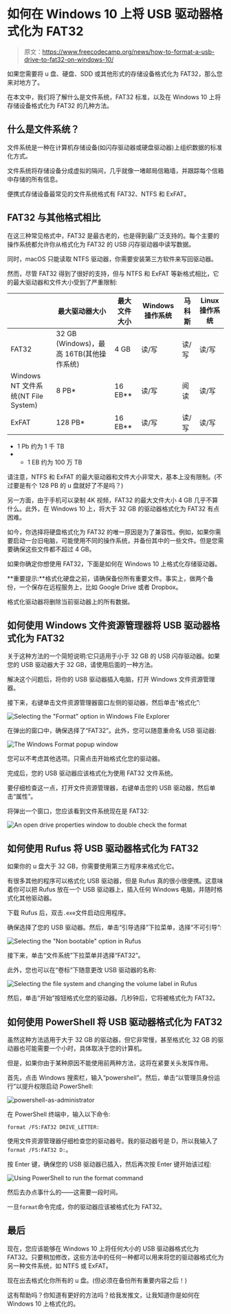 # 如何在 Windows 10 上将 USB 驱动器格式化为 FAT32

> 原文：<https://www.freecodecamp.org/news/how-to-format-a-usb-drive-to-fat32-on-windows-10/>

如果您需要将 u 盘、硬盘、SDD 或其他形式的存储设备格式化为 FAT32，那么您来对地方了。

在本文中，我们将了解什么是文件系统，FAT32 标准，以及在 Windows 10 上将存储设备格式化为 FAT32 的几种方法。

## 什么是文件系统？

文件系统是一种在计算机存储设备(如闪存驱动器或硬盘驱动器)上组织数据的标准化方式。

文件系统将存储设备分成虚拟的隔间，几乎就像一堵邮局信箱墙，并跟踪每个信箱中存储的所有信息。

便携式存储设备最常见的文件系统格式有 FAT32、NTFS 和 ExFAT。

## FAT32 与其他格式相比

在这三种常见格式中，FAT32 是最古老的，也是得到最广泛支持的。每个主要的操作系统都允许你从格式化为 FAT32 的 USB 闪存驱动器中读写数据。

同时，macOS 只能读取 NTFS 驱动器，你需要安装第三方软件来写回驱动器。

然而，尽管 FAT32 得到了很好的支持，但与 NTFS 和 ExFAT 等新格式相比，它的最大驱动器和文件大小受到了严重限制:

|  | 最大驱动器大小 | 最大文件大小 | Windows 操作系统 | 马科斯 | Linux 操作系统 |
| --- | --- | --- | --- | --- | --- |
| FAT32 | 32 GB (Windows)，最高 16TB(其他操作系统) | 4 GB | 读/写 | 读/写 | 读/写 |
| Windows NT 文件系统(NT File System) | 8 PB* | 16 EB** | 读/写 | 阅读 | 读/写 |
| ExFAT | 128 PB* | 16 EB** | 读/写 | 读/写 | 读/写 |

* 1 Pb 约为 1 千 TB
* * 1 EB 约为 100 万 TB

请注意，NTFS 和 ExFAT 的最大驱动器和文件大小非常大，基本上没有限制。(不过要是有个 128 PB 的 u 盘就好了不是吗？)

另一方面，由于手机可以录制 4K 视频，FAT32 的最大文件大小 4 GB 几乎不算什么。此外，在 Windows 10 上，将大于 32 GB 的驱动器格式化为 FAT32 有点困难。

如今，你选择将硬盘格式化为 FAT32 的唯一原因是为了兼容性。例如，如果你需要启动一台旧电脑，可能使用不同的操作系统，并备份其中的一些文件。但是您需要确保这些文件都不超过 4 GB。

如果你确定你想使用 FAT32，下面是如何在 Windows 10 上格式化存储驱动器。

**重要提示:**格式化硬盘之前，请确保备份所有重要文件。事实上，做两个备份，一个保存在远程服务上，比如 Google Drive 或者 Dropbox。

格式化驱动器将删除当前驱动器上的所有数据。

## 如何使用 Windows 文件资源管理器将 USB 驱动器格式化为 FAT32

关于这种方法的一个简短说明:它只适用于小于 32 GB 的 USB 闪存驱动器。如果您的 USB 驱动器大于 32 GB，请使用后面的一种方法。

解决这个问题后，将你的 USB 驱动器插入电脑，打开 Windows 文件资源管理器。

接下来，右键单击文件资源管理器窗口左侧的驱动器，然后单击“格式化”:

![Selecting the "Format" option in Windows File Explorer ](img/945121d4025f15e69c7e1b5b8181b67f.png)

在弹出的窗口中，确保选择了“FAT32”。此外，您可以随意重命名 USB 驱动器:

![The Windows Format popup window](img/e2a650f59da7c051d76e20201ba0c2e6.png)

您可以不考虑其他选项。只需点击开始格式化您的驱动器。

完成后，您的 USB 驱动器应该格式化为使用 FAT32 文件系统。

要仔细检查这一点，打开文件资源管理器，右键单击您的 USB 驱动器，然后单击“属性”。

将弹出一个窗口，您应该看到文件系统现在是 FAT32:

![An open drive properties window to double check the format](img/21b8ec83ba071d23e76197e6dbf8da64.png)

## 如何使用 Rufus 将 USB 驱动器格式化为 FAT32

如果你的 u 盘大于 32 GB，你需要使用第三方程序来格式化它。

有很多其他的程序可以格式化 USB 驱动器，但是 Rufus 真的很小很便携。这意味着你可以把 Rufus 放在一个 USB 驱动器上，插入任何 Windows 电脑，并随时格式化其他驱动器。

下载 Rufus 后，双击`.exe`文件启动应用程序。

确保选择了您的 USB 驱动器。然后，单击“引导选择”下拉菜单，选择“不可引导”:

![Selecting the "Non bootable" option in Rufus](img/e2e1de110396f075b4b12c7998200528.png)

接下来，单击“文件系统”下拉菜单并选择“FAT32”。

此外，您也可以在“卷标”下随意更改 USB 驱动器的名称:

![Selecting the file system and changing the volume label in Rufus](img/dab0a4ecd17bc747fb51d8b78bff74ea.png)

然后，单击“开始”按钮格式化您的驱动器。几秒钟后，它将被格式化为 FAT32。

## 如何使用 PowerShell 将 USB 驱动器格式化为 FAT32

虽然这种方法适用于大于 32 GB 的驱动器，但它非常慢，甚至格式化 32 GB 的驱动器也可能需要一个小时，具体取决于您的计算机。

但是，如果你由于某种原因不能使用前两种方法，这将在紧要关头发挥作用。

首先，点击 Windows 搜索栏，输入“powershell”。然后，单击“以管理员身份运行”以提升权限启动 PowerShell:

![powershell-as-administrator](img/ebba01cc7448d91b136ce534d397eaca.png)

在 PowerShell 终端中，输入以下命令:

`format /FS:FAT32 DRIVE_LETTER:`

使用文件资源管理器仔细检查您的驱动器号。我的驱动器号是 D，所以我输入了`format /FS:FAT32 D:`。

按 Enter 键，确保您的 USB 驱动器已插入，然后再次按 Enter 键开始该过程:

![Using PowerShell to run the format command](img/46d453415130f7d6fadc96d2d6bfc315.png)

然后去办点事什么的——这需要一段时间。

一旦`format`命令完成，你的驱动器应该被格式化为 FAT32。

## 最后

现在，您应该能够在 Windows 10 上将任何大小的 USB 驱动器格式化为 FAT32。只要稍加修改，这些方法中的任何一种都可以用来将您的驱动器格式化为另一种文件系统，如 NTFS 或 ExFAT。

现在出去格式化你所有的 u 盘。(但必须在备份所有重要内容之后！)

这有帮助吗？你知道有更好的方法吗？给我发推文，让我知道你是如何在 Windows 10 上格式化的。